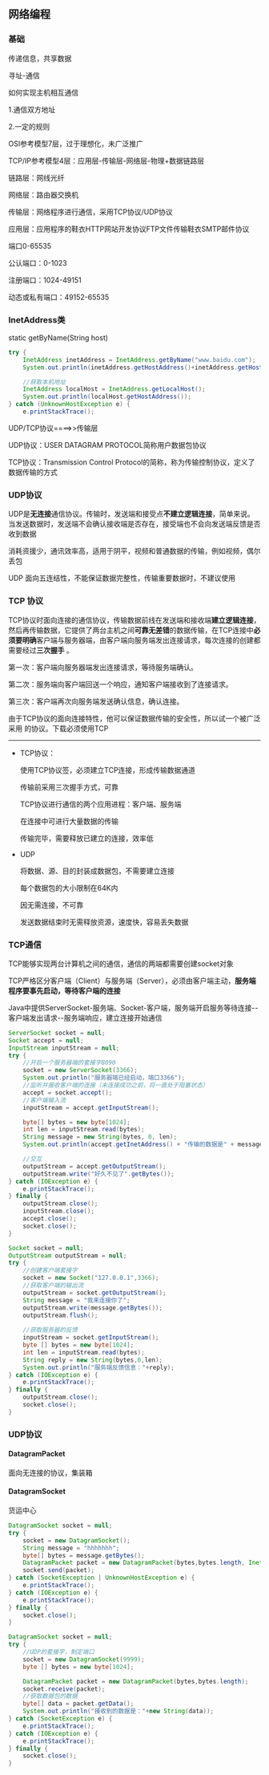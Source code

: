 ## 网络编程

### 基础

传递信息，共享数据



寻址-通信



如何实现主机相互通信

1.通信双方地址

2.一定的规则



OSI参考模型7层，过于理想化，未广泛推广

TCP/IP参考模型4层：应用层-传输层-网络层-物理+数据链路层

链路层：网线光纤

网络层：路由器交换机

传输层：网络程序进行通信，采用TCP协议/UDP协议

应用层：应用程序的鞋衣HTTP网站开发协议FTP文件传输鞋衣SMTP邮件协议

端口0-65535

公认端口：0-1023

注册端口：1024-49151

动态或私有端口：49152-65535

### InetAddress类

static getByName(String host)

```java
try {
    InetAddress inetAddress = InetAddress.getByName("www.baidu.com");
    System.out.println(inetAddress.getHostAddress()+inetAddress.getHostName());

    //获取本机地址
    InetAddress localHost = InetAddress.getLocalHost();
    System.out.println(localHost.getHostAddress());
} catch (UnknownHostException e) {
    e.printStackTrace();
```



UDP/TCP协议====>>传输层

UDP协议：USER DATAGRAM PROTOCOL简称用户数据包协议

TCP协议：Transmission Control Protocol的简称，称为传输控制协议，定义了数据传输的方式

### UDP协议

UDP是**无连接**通信协议。传输时，发送端和接受点**不建立逻辑连接**，简单来说。当发送数据时，发送端不会确认接收端是否存在，接受端也不会向发送端反馈是否收到数据

消耗资援少，通讯效率高，适用于阴平，视频和普通数据的传输，例如视频，偶尔丢包

UDP 面向五连结性，不能保证数据完整性，传输重要数据时，不建议使用

### TCP 协议

TCP协议时面向连接的通信协议，传输数据前线在发送端和接收端**建立逻辑连接**，然后再传输数据，它提供了两台主机之间**可靠无差错**的数据传输，在TCP连接中**必须要明确**客户端与服务器端，由客户端向服务端发出连接请求，每次连接的创建都需要经过**三次握手** 。

第一次：客户端向服务器端发出连接请求，等待服务端确认。

第二次：服务端向客户端回送一个响应，通知客户端接收到了连接请求。

第三次：客户端再次向服务端发送确认信息，确认连接。

由于TCP协议的面向连接特性，他可以保证数据传输的安全性，所以试一个被广泛采用 的协议。下载必须使用TCP

---

- TCP协议：

  使用TCP协议签，必须建立TCP连接，形成传输数据通道

  传输前采用三次握手方式，可靠

  TCP协议进行通信的两个应用进程：客户端、服务端

  在连接中可进行大量数据的传输

  传输完毕，需要释放已建立的连接，效率低

- UDP

  将数据、源、目的封装成数据包，不需要建立连接

  每个数据包的大小限制在64K内

  因无需连接，不可靠

  发送数据结束时无需释放资源，速度快，容易丢失数据

### TCP通信

TCP能够实现两台计算机之间的通信，通信的两端都需要创建socket对象

TCP严格区分客户端（Client）与服务端（Server），必须由客户端主动，**服务端程序要事先启动，等待客户端的连接**

Java中提供ServerSocket-服务端、Socket-客户端，服务端开启服务等待连接--客户端发出请求--服务端响应，建立连接开始通信

```java
ServerSocket socket = null;
Socket accept = null;
InputStream inputStream = null;
try {
    //开启一个服务器端的套接字8090
    socket = new ServerSocket(3366);
    System.out.println("服务器端已经启动，端口3366");
    //监听并接收客户端的连接（未连接成功之前，将一直处于阻塞状态）
    accept = socket.accept();
    //客户端输入流
    inputStream = accept.getInputStream();

    byte[] bytes = new byte[1024];
    int len = inputStream.read(bytes);
    String message = new String(bytes, 0, len);
    System.out.println(accept.getInetAddress() + "传输的数据是" + message);

    //交互
    outputStream = accept.getOutputStream();
    outputStream.write("好久不见了".getBytes());
} catch (IOException e) {
    e.printStackTrace();
} finally {
    outputStream.close();
    inputStream.close();
    accept.close();
    socket.close();
}
```

```java
Socket socket = null;
OutputStream outputStream = null;
try {
    //创建客户端套接字
    socket = new Socket("127.0.0.1",3366);
    //获取客户端的输出流
    outputStream = socket.getOutputStream();
    String message = "我来连接你了";
    outputStream.write(message.getBytes());
    outputStream.flush();
    
    //获取服务器的反馈
    inputStream = socket.getInputStream();
    byte [] bytes = new byte[1024];
    int len = inputStream.read(bytes);
    String reply = new String(bytes,0,len);
    System.out.println("服务端反馈信息："+reply);
} catch (IOException e) {
    e.printStackTrace();
} finally {
    outputStream.close();
    socket.close();
}
```

### UDP协议

#### DatagramPacket

面向无连接的协议，集装箱

#### DatagramSocket

货运中心



```java
DatagramSocket socket = null;
try {
    socket = new DatagramSocket();
    String message = "hhhhhhh";
    byte[] bytes = message.getBytes();
    DatagramPacket packet = new DatagramPacket(bytes,bytes.length, InetAddress.getByName("127.0.0.1"),9999);
    socket.send(packet);
} catch (SocketException | UnknownHostException e) {
    e.printStackTrace();
} catch (IOException e) {
    e.printStackTrace();
} finally {
    socket.close();
}
```

```java
DatagramSocket socket = null;
try {
    //UDP的套接字，制定端口
    socket = new DatagramSocket(9999);
    byte [] bytes = new byte[1024];

    DatagramPacket packet = new DatagramPacket(bytes,bytes.length);
    socket.receive(packet);
    //获取数据包的数据
    byte[] data = packet.getData();
    System.out.println("接收到的数据是："+new String(data));
} catch (SocketException e) {
    e.printStackTrace();
} catch (IOException e) {
    e.printStackTrace();
} finally {
    socket.close();
}
```